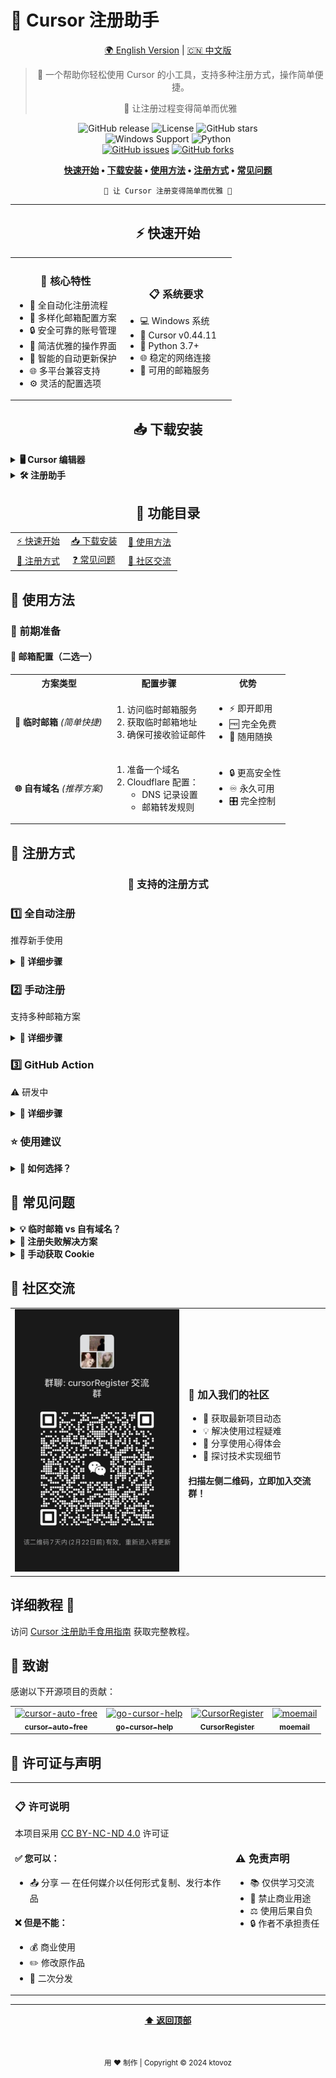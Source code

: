 # 🎯 Cursor 注册助手

<div align="center">

[🌍 English Version](./README_EN.md) | [🇨🇳 中文版](./README.md)

> 🚀 一个帮助你轻松使用 Cursor 的小工具，支持多种注册方式，操作简单便捷。
> 
> 💫 让注册过程变得简单而优雅

<p align="center">
<img src="https://img.shields.io/github/v/release/ktovoz/cursorRegister?style=flat&logo=github&color=blue" alt="GitHub release"/>
<img src="https://img.shields.io/badge/license-CC%20BY--NC--ND%204.0-lightgrey.svg?style=flat&logo=creative-commons&color=green" alt="License"/>
<img src="https://img.shields.io/github/stars/ktovoz/cursorRegister?style=flat&logo=github&color=yellow" alt="GitHub stars"/>
<br/>
<img src="https://img.shields.io/badge/Windows-0078D6?style=flat&logo=windows&logoColor=white" alt="Windows Support"/>
<img src="https://img.shields.io/badge/Python-3.7+-blue.svg?style=flat&logo=python&logoColor=white" alt="Python"/>
<br/>
<a href="https://github.com/ktovoz/cursorRegister/issues"><img src="https://img.shields.io/github/issues/ktovoz/cursorRegister?style=flat&logo=github&color=orange" alt="GitHub issues"/></a>
<a href="https://github.com/ktovoz/cursorRegister/network"><img src="https://img.shields.io/github/forks/ktovoz/cursorRegister?style=flat&logo=github&color=purple" alt="GitHub forks"/></a>
</p>

</div>

<p align="center">
  <b>
  <a href="#-快速开始">快速开始</a> •
  <a href="#-下载安装">下载安装</a> •
  <a href="#-使用方法">使用方法</a> •
  <a href="#-注册方式">注册方式</a> •
  <a href="#-常见问题">常见问题</a>
  </b>
</p>

<div align="center">

```shell
🎉 让 Cursor 注册变得简单而优雅 🎉
```

</div>

---

<div align="center">

## ⚡ 快速开始

</div>

<table>
<tr>
<td width="50%" style="border: none;">

<div align="center">

### 🌟 核心特性

</div>

- 🚀 全自动化注册流程
- 📧 多样化邮箱配置方案
- 🔒 安全可靠的账号管理
- 🎨 简洁优雅的操作界面
- 🔄 智能的自动更新保护
- 🌐 多平台兼容支持
- ⚙️ 灵活的配置选项

</td>
<td width="50%" style="border: none;">

<div align="center">

### 📋 系统要求

</div>

- 💻 Windows 系统
- 🎯 Cursor v0.44.11
- 🐍 Python 3.7+
- 🌐 稳定的网络连接
- 📮 可用的邮箱服务

</td>
</tr>
</table>

<div align="center">

## 📥 下载安装

</div>

<details>
<summary><b>🖥️ Cursor 编辑器</b></summary>

### Windows 版本 (v0.44.11)
- 🔗 [官方下载](https://downloader.cursor.sh/builds/250103fqxdt5u9z/windows/nsis/x64)
- 🔄 [备用下载](https://download.todesktop.com/230313mzl4w4u92/Cursor%20Setup%200.44.11%20-%20Build%20250103fqxdt5u9z-x64.exe)

</details>

<details>
<summary><b>🛠️ 注册助手</b></summary>

- 📦 [从 Release 页面下载](https://github.com/ktovoz/cursorRegister/releases)
> 💡 请下载最新版本以获得最佳体验

</details>

<div align="center">

## 📑 功能目录

</div>

<table>
<tr>
<td width="33%" align="center"><a href="#-快速开始">⚡ 快速开始</a></td>
<td width="33%" align="center"><a href="#-下载安装">📥 下载安装</a></td>
<td width="33%" align="center"><a href="#-使用方法">🎯 使用方法</a></td>
</tr>
<tr>
<td width="33%" align="center"><a href="#-注册方式">📝 注册方式</a></td>
<td width="33%" align="center"><a href="#-常见问题">❓ 常见问题</a></td>
<td width="33%" align="center"><a href="#-社区交流">🤝 社区交流</a></td>
</tr>
</table>

## 🎯 使用方法

### 🔰 前期准备

#### 📧 邮箱配置（二选一）

<table>
<tr>
<th>方案类型</th>
<th>配置步骤</th>
<th>优势</th>
</tr>
<tr>
<td>

**📨 临时邮箱**
*(简单快捷)*

</td>
<td>

1. 访问临时邮箱服务
2. 获取临时邮箱地址
3. 确保可接收验证邮件

</td>
<td>

- ⚡ 即开即用
- 🆓 完全免费
- 🔄 随用随换

</td>
</tr>
<tr>
<td>

**🌐 自有域名**
*(推荐方案)*

</td>
<td>

1. 准备一个域名
2. Cloudflare 配置：
   - DNS 记录设置
   - 邮箱转发规则

</td>
<td>

- 🔒 更高安全性
- ♾️ 永久可用
- 🎛️ 完全控制

</td>
</tr>
</table>

## 🎯 注册方式

<div align="center">

### 🌈 支持的注册方式

</div>

### 1️⃣ 全自动注册
推荐新手使用

<details>
<summary><b>📝 详细步骤</b></summary>

1. 获取必要信息：
   - 从 [moemail](https://github.com/beilunyang/moemail) 获取 API KEY
   - 获取可用 DOMAIN
2. 配置 .env 文件：
   ```
   API_KEY=你的API密钥
   DOMAIN=你的域名
   ```
3. 开始注册：
   - 勾选"全自动注册"
   - 点击"自动注册"
   - 等待完成

</details>

### 2️⃣ 手动注册
支持多种邮箱方案

<details>
<summary><b>📝 详细步骤</b></summary>

1. 选择邮箱方案：

   **方案A：临时邮箱**
   - 访问临时邮箱服务网站
   - 获取一个临时邮箱地址
   - ⚡ 优点：快速便捷
   - ⚠️ 缺点：可能被屏蔽

   **方案B：自有域名**
   - 准备一个域名
   - 配置 DNS 记录
   - 设置邮箱转发规则
   - 🔒 优点：稳定可靠
   - ⚙️ 缺点：需要配置

2. 开始注册流程：
   - 打开注册助手
   - 填写域名
   - 生成随机邮箱和密码
   - 选择验证方式
   - 点击"自动注册"

3. 选择验证方式：
   - 🤖 自动验证：软件自动通过人机验证
   - 👨‍💻 人工验证：手动通过人机验证
   > 💡 提示：两种方式都需要自己输入邮箱验证码

4. 完成验证：
   - 等待接收验证码
   - 根据选择的验证方式完成验证
   - 等待注册完成

5. 保存账号信息

</details>

### 3️⃣ GitHub Action
⚠️ 研发中

<details>
<summary><b>📝 详细步骤</b></summary>

1. Fork 本项目到你的 GitHub 账号
2. 从 [moemail](https://github.com/beilunyang/moemail) 项目获取 API KEY
3. 配置 GitHub Secrets：
   - 进入项目设置 -> Secrets and variables -> Actions
   - 添加名为 `API_KEY` 的 secret，值为获取到的 API KEY
   - 添加名为 `MOE_MAIL_URL` 的 secret，值为 moemail 服务的 URL
4. 触发注册流程：
   - 进入 Actions 标签页
   - 选择 `注册账号` workflow
   - 点击 "Run workflow"
   - 在弹出的对话框中输入 `DOMAIN` 值
5. 使用生成的账号：
   - 从 Artifacts 下载账号信息
   - 打开注册助手程序填入信息
   - 点击"刷新cookie"完成配置

> ⚠️ 注意事项：
> - 建议自行部署 moemail 服务以确保稳定性
> - 及时从 Artifacts 下载并删除账号信息
> - 妥善保管生成的 token

</details>

### ⭐ 使用建议

<details>
<summary><b>📝 如何选择？</b></summary>

#### 🔰 新手推荐
- 选择全自动注册
- 方便快捷，一键完成
- ⚠️ 需要配置部署moemail邮箱

#### 🎯 稳定需求
- 选择手动注册
- 最为稳定可靠
- 无需额外配置

#### 🔄 批量需求
- 等待 GitHub Action 功能
- 可以实现自动化批量注册

</details>

## 🎯 常见问题

<details>
<summary><b>💡 临时邮箱 vs 自有域名？</b></summary>

| 方式 | 优点 | 缺点 |
|:------:|:------:|:------:|
| 📨 临时邮箱 | ⚡ 快速便捷 | ⚠️ 可能被屏蔽 |
| 🌐 自有域名 | 🔒 稳定可靠 | ⚙️ 需要配置 |

</details>

<details>
<summary><b>🔧 注册失败解决方案</b></summary>

- 🔄 尝试不同的临时邮箱服务
- 🌐 切换到自有域名方式
- 📡 检查网络连接

</details>

<details>
<summary><b>🍪 手动获取 Cookie</b></summary>

1. 🔍 打开浏览器开发者工具（F12）
2. 🌐 访问 cursor.sh 并登录
3. 🔎 在 Network 中找到 Cookie
4. 📋 复制并更新到程序中

</details>

## 🤝 社区交流

<div align="center">
<table>
<tr>
<td align="center">
<img src="assets/wx_20250215215655.jpg" width="280" height="420" alt="社区交流群">
</td>
<td>

### 🌟 加入我们的社区

- 📢 获取最新项目动态
- 💡 解决使用过程疑难
- 🎯 分享使用心得体会
- 🔧 探讨技术实现细节

#### 扫描左侧二维码，立即加入交流群！

</td>
</tr>
</table>
</div>

## 详细教程 📖

访问 [Cursor 注册助手食用指南](https://www.ktovoz.com/blog/%E6%95%99%E5%AD%A6/Cursor%E6%B3%A8%E5%86%8C%E5%8A%A9%E6%89%8B%E9%A3%9F%E7%94%A8%E6%8C%87%E5%8D%97) 获取完整教程。

## 🌟 致谢

感谢以下开源项目的贡献：

<div align="center">

<table>
<tr>
<td align="center">
<a href="https://github.com/chengazhen/cursor-auto-free">
<img src="https://github.com/chengazhen.png" width="50px;" alt="cursor-auto-free"/><br/>
<sub><b>cursor-auto-free</b></sub>
</a>
</td>
<td align="center">
<a href="https://github.com/yuaotian/go-cursor-help">
<img src="https://github.com/yuaotian.png" width="50px;" alt="go-cursor-help"/><br/>
<sub><b>go-cursor-help</b></sub>
</a>
</td>
<td align="center">
<a href="https://github.com/JiuZ-Chn/CursorRegister">
<img src="https://github.com/JiuZ-Chn.png" width="50px;" alt="CursorRegister"/><br/>
<sub><b>CursorRegister</b></sub>
</a>
</td>
<td align="center">
<a href="https://github.com/beilunyang/moemail">
<img src="https://github.com/beilunyang.png" width="50px;" alt="moemail"/><br/>
<sub><b>moemail</b></sub>
</a>
</td>
</tr>
</table>

</div>

## 📜 许可证与声明

<table>
<tr>
<td width="70%">

### 📋 许可说明
本项目采用 [CC BY-NC-ND 4.0](https://creativecommons.org/licenses/by-nc-nd/4.0/) 许可证

#### ✅ 您可以：
- 📤 分享 — 在任何媒介以任何形式复制、发行本作品

#### ❌ 但是不能：
- 💰 商业使用
- ✏️ 修改原作品
- 🔄 二次分发

</td>
<td width="30%">

### ⚠️ 免责声明

- 📚 仅供学习交流
- 🚫 禁止商业用途
- ⚖️ 使用后果自负
- 🔒 作者不承担责任

</td>
</tr>
</table>

---

<div align="center">

**[⬆ 返回顶部](#-cursor-注册助手)**

<br/>

<sub>用 ❤️ 制作 | Copyright © 2024 ktovoz</sub>

</div>
